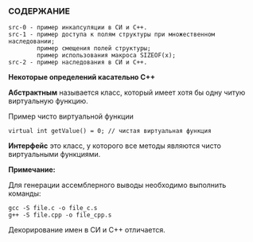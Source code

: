 ### СОДЕРЖАНИЕ
```
src-0 - пример инкапсуляции в СИ и С++.
src-1 - пример доступа к полям структуры при множественном наследовании;
        пример смещения полей структуры;
        пример использования макроса SIZEOF(x);
src-2 - пример наследования в СИ и С++. 
```

**Некоторые определений касательно С++**

**Абстрактным** называется класс, который имеет хотя бы одну
читую виртуальную функцию.

Пример чисто виртуальной функции

```
virtual int getValue() = 0; // чистая виртуальная функция
```
**Интерфейс** это класс, у которого все методы являются 
чисто виртуальными функциями.
 
**Примечание:**

Для генерации ассемблерного выводы необходимо выполнить команды:
```
gcc -S file.c -o file_c.s
g++ -S file.cpp -o file_cpp.s
```
Декорирование имен в СИ и С++ отличается.





